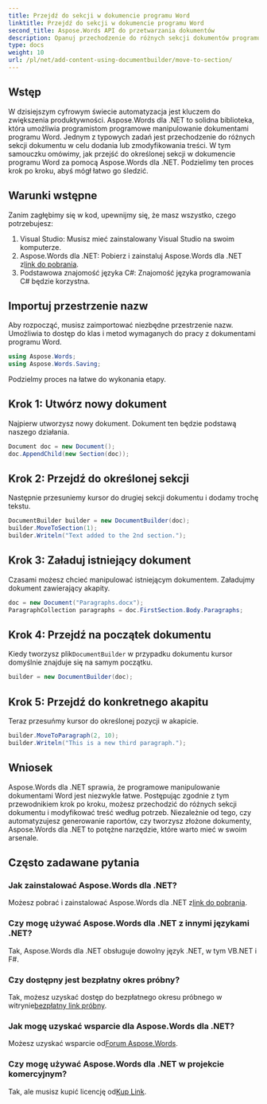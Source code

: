 ```yaml
---
title: Przejdź do sekcji w dokumencie programu Word
linktitle: Przejdź do sekcji w dokumencie programu Word
second_title: Aspose.Words API do przetwarzania dokumentów
description: Opanuj przechodzenie do różnych sekcji dokumentów programu Word przy użyciu Aspose.Words dla .NET dzięki naszemu szczegółowemu przewodnikowi krok po kroku.
type: docs
weight: 10
url: /pl/net/add-content-using-documentbuilder/move-to-section/
---
```

## Wstęp

W dzisiejszym cyfrowym świecie automatyzacja jest kluczem do zwiększenia produktywności. Aspose.Words dla .NET to solidna biblioteka, która umożliwia programistom programowe manipulowanie dokumentami programu Word. Jednym z typowych zadań jest przechodzenie do różnych sekcji dokumentu w celu dodania lub zmodyfikowania treści. W tym samouczku omówimy, jak przejść do określonej sekcji w dokumencie programu Word za pomocą Aspose.Words dla .NET. Podzielimy ten proces krok po kroku, abyś mógł łatwo go śledzić.

## Warunki wstępne

Zanim zagłębimy się w kod, upewnijmy się, że masz wszystko, czego potrzebujesz:

1. Visual Studio: Musisz mieć zainstalowany Visual Studio na swoim komputerze.
2.  Aspose.Words dla .NET: Pobierz i zainstaluj Aspose.Words dla .NET z[link do pobrania](https://releases.aspose.com/words/net/).
3. Podstawowa znajomość języka C#: Znajomość języka programowania C# będzie korzystna.

## Importuj przestrzenie nazw

Aby rozpocząć, musisz zaimportować niezbędne przestrzenie nazw. Umożliwia to dostęp do klas i metod wymaganych do pracy z dokumentami programu Word.

```csharp
using Aspose.Words;
using Aspose.Words.Saving;
```

Podzielmy proces na łatwe do wykonania etapy.

## Krok 1: Utwórz nowy dokument

Najpierw utworzysz nowy dokument. Dokument ten będzie podstawą naszego działania.

```csharp
Document doc = new Document();
doc.AppendChild(new Section(doc));
```

## Krok 2: Przejdź do określonej sekcji

Następnie przesuniemy kursor do drugiej sekcji dokumentu i dodamy trochę tekstu.

```csharp
DocumentBuilder builder = new DocumentBuilder(doc);
builder.MoveToSection(1);
builder.Writeln("Text added to the 2nd section.");
```

## Krok 3: Załaduj istniejący dokument

Czasami możesz chcieć manipulować istniejącym dokumentem. Załadujmy dokument zawierający akapity.

```csharp
doc = new Document("Paragraphs.docx");
ParagraphCollection paragraphs = doc.FirstSection.Body.Paragraphs;
```

## Krok 4: Przejdź na początek dokumentu

Kiedy tworzysz plik`DocumentBuilder` w przypadku dokumentu kursor domyślnie znajduje się na samym początku.

```csharp
builder = new DocumentBuilder(doc);
```

## Krok 5: Przejdź do konkretnego akapitu

Teraz przesuńmy kursor do określonej pozycji w akapicie.

```csharp
builder.MoveToParagraph(2, 10);
builder.Writeln("This is a new third paragraph.");
```

## Wniosek

Aspose.Words dla .NET sprawia, że programowe manipulowanie dokumentami Word jest niezwykle łatwe. Postępując zgodnie z tym przewodnikiem krok po kroku, możesz przechodzić do różnych sekcji dokumentu i modyfikować treść według potrzeb. Niezależnie od tego, czy automatyzujesz generowanie raportów, czy tworzysz złożone dokumenty, Aspose.Words dla .NET to potężne narzędzie, które warto mieć w swoim arsenale.

## Często zadawane pytania

### Jak zainstalować Aspose.Words dla .NET?
 Możesz pobrać i zainstalować Aspose.Words dla .NET z[link do pobrania](https://releases.aspose.com/words/net/).

### Czy mogę używać Aspose.Words dla .NET z innymi językami .NET?
Tak, Aspose.Words dla .NET obsługuje dowolny język .NET, w tym VB.NET i F#.

### Czy dostępny jest bezpłatny okres próbny?
 Tak, możesz uzyskać dostęp do bezpłatnego okresu próbnego w witrynie[bezpłatny link próbny](https://releases.aspose.com/).

### Jak mogę uzyskać wsparcie dla Aspose.Words dla .NET?
 Możesz uzyskać wsparcie od[Forum Aspose.Words](https://forum.aspose.com/c/words/8).

### Czy mogę używać Aspose.Words dla .NET w projekcie komercyjnym?
 Tak, ale musisz kupić licencję od[Kup Link](https://purchase.aspose.com/buy).
